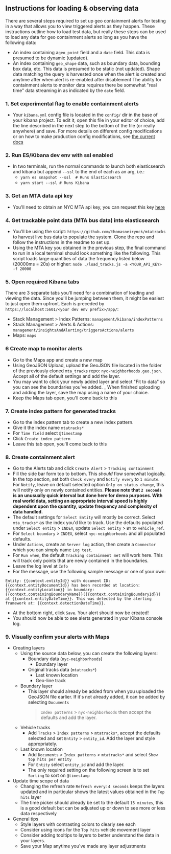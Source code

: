 ## Instructions for loading & observing data 

There are several steps required to set up geo containment alerts for testing in a way
that allows you to view triggered alerts as they happen. These instructions outline
how to load test data, but really these steps can be used to load any data for geo
containment alerts so long as you have the following data:
- An index containing a`geo_point` field and a `date` field. This data is presumed to
be dynamic (updated).
- An index containing `geo_shape` data, such as boundary data, bounding box data, etc.
This data is presumed to be static (not updated). Shape data matching the query is
harvested once when the alert is created and anytime after when alert is re-enabled
after disablement
The ability for containment alerts to monitor data requires there be somewhat "real time"
data streaming in as indicated by the `date` field.

### 1. Set experimental flag to enable containment alerts
- Your `kibana.yml` config file is located in the `config/` dir in the base of your kibana
project. To edit it, open this file in your editor of choice, add the line described in
the next step to the bottom of the file (or really anywhere) and save. For more details
on different config modifications or on how to make production config modifications,
see [the current docs](https://www.elastic.co/guide/en/kibana/current/settings.html)

### 2. Run ES/Kibana dev env with ssl enabled
- In two terminals, run the normal commands to launch both elasticsearch and kibana but 
append `--ssl` to the end of each as an arg, i.e.:
  - `yarn es snapshot --ssl  # Runs Elasticsearch`
  - `yarn start --ssl # Runs Kibana`
  
### 3. Get an MTA data api key
- You'll need to obtain an NYC MTA api key, you can request this
  key [here](https://docs.google.com/forms/d/e/1FAIpQLSfGUZA6h4eHd2-ImaK5Q_I5Gb7C3UEP5vYDALyGd7r3h08YKg/viewform?hl=en&formkey=dG9kcGIxRFpSS0NhQWM4UjA0V0VkNGc6MQ#gid=0)

### 4. Get trackable point data (MTA bus data) into elasticsearch
- You'll be using the script: `https://github.com/thomasneirynck/mtatracks` to harvest
live bus data to populate the system. Clone the repo and follow the instructions in
the readme to set up. 
- Using the MTA key you obtained in the previous step, the final command to run
in a local terminal should look something like the following. This script loads large
quantities of data the frequency listed below (20000ms = 20s) or higher:
`node ./load_tracks.js -a <YOUR_API_KEY> -f 20000`

### 5. Open required Kibana tabs
There are 3 separate tabs you'll need for a combination of loading and viewing the
data. Since you'll be jumping between them, it might be easiest to just open them
upfront. Each is preceded by `https://localhost:5601/<your dev env prefix>/app/`:
- Stack Management > Index Patterns: `management/kibana/indexPatterns`
- Stack Management > Alerts & Actions: `management/insightsAndAlerting/triggersActions/alerts`
- Maps: `maps`

### 6 Create map to monitor alerts
- Go to the Maps app and create a new map
- Using GeoJSON Upload, upload the GeoJSON file located in the folder of the previously 
cloned `mta_tracks` repo: `nyc-neighborhoods.geo.json`. Accept all of the default
settings and add the layer.
- You may want to click your newly added layer and select "Fit to data" so you can see the
boundaries you've added.
_ When finished uploading and adding the layer, save the map using a name of your
choice.
- Keep the Maps tab open, you'll come back to this

### 7. Create index pattern for generated tracks
- Go to the index pattern tab to create a new index pattern.
- Give it the index name `mtatracks*`
- For `Time field` select `@timestamp`
- Click `Create index pattern`
- Leave this tab open, you'll come back to this

### 8. Create containment alert
- Go to the Alerts tab and click `Create Alert` > `Tracking containment`
- Fill the side bar form top to bottom. This _should_ flow somewhat logically. In the top 
section, set both `Check every` and `Notify every` to `1 minute`.
 For `Notify`, leave
on default selected option `Only on status change`, this will notify only on newly
contained entities.
 **Please note that `2 seconds` is an unusually quick interval but done here for demo
 purposes. With real world data, setting an appropriate interval speed is highly dependent
 upon the quantity, update frequency and complexity of data handled.**
- The default settings for `Select Entity` will mostly be correct. Select `mta_tracks*`
as the index you'd like to track. Use the defaults populated under
`Select entity` > `INDEX`, update `Select entity` > `BY` to `vehicle_ref`.
- For `Select boundary` > `INDEX`, select `nyc-neighborhoods` and all populated defaults.
- Under `Actions`, create an `Server log` action, then create a `Connector` which you can simply name
`Log test`.
- For `Run when`, the default `Tracking containment met` will work here. This will track
only points that are newly contained in the boundaries.
- Leave the log level at `Info`
- For the message, use the following sample message or one of your own:
```
Entity: {{context.entityId}} with document ID: {{context.entityDocumentId}} has been recorded at location: {{context.entityLocation}} in boundary: {{context.containingBoundaryName}}({{context.containingBoundaryId}}) at {{context.entityDateTime}}. This was detected by the alerting framework at: {{context.detectionDateTime}}. 
```
- At the bottom right, click `Save`. Your alert should now be created!
- You should now be able to see alerts generated in your Kibana console log.

### 9. Visually confirm your alerts with Maps
- Creating layers
  - Using the source data below, you can create the following layers:
      - Boundary data (`nyc-neighborhoods`)
        - Boundary layer
      - Original tracks data (`mtatracks*`)
        - Last known location
        - Geo-line track
  - Boundary layer
    - This layer should already be added from when you uploaded the GeoJSON
      file earlier. If it's not already added, it can be added by selecting `Documents`
      > `Index patterns` > `nyc-neighborhoods` then accept the defaults and add the layer. 
  - Vehicle tracks
    - Add `Tracks` > `Index patterns` > `mtatracks*`, accept the defaults selected and set `Entity` > `entity_id`. Add the layer and style appropriately.
  - Last known location
    - Add `Documents` > `Index patterns` > `mtatracks*` and select `Show top hits per entity`
    - For `Entity` select `entity_id` and add the layer. 
    - The only required setting on the following screen is to set `Sorting` to sort on `@timestamp`
- Update time scope of data
  - Changing the refresh rate `Refresh every`: `4 seconds` keeps the layers updated and in particular
  shows the latest values obtained in the `Top hits` layer
  - The time picker should already be set to the default `15 minutes`, this is a good default but
  can be adjusted up or down to see more or less data respectively
- General tips  
    - Style layers with contrasting colors to clearly see each
    - Consider using icons for the `Top hits` vehicle movement layer
    - Consider adding tooltips to layers to better understand the data in your layers.
    - Save your Map anytime you've made any layer adjustments
